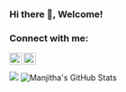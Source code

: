 ### Hi there 👋, Welcome!

### Connect with me:

[<img align="left" alt="Twitter" width="22px" src="https://cdn.jsdelivr.net/npm/simple-icons@v3/icons/twitter.svg" />][twitter]
[<img align="left" alt="LinkedIn" width="22px"  src="https://cdn.jsdelivr.net/npm/simple-icons@v3/icons/linkedin.svg" />][linkedin]

</br>
</br>


  <img float="left" alt=" " src="https://github-readme-stats.vercel.app/api/top-langs/?username=LManjitha&layout=compact" />




  <img float="left" alt="Manjitha's GitHub Stats" src="https://github-readme-stats.vercel.app/api?username=LManjitha&show_icons=true&hide_border=true" />




[twitter]: https://twitter.com/L_Manjitha
[linkedin]: www.linkedin.com/in/limal-manjitha-47b36b1a4